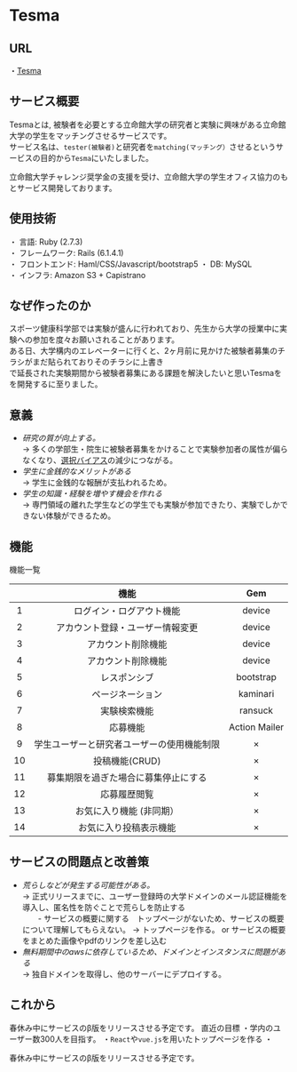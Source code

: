 # Tesma
## URL 
・[Tesma](http:///) 

## サービス概要
Tesmaとは, 被験者を必要とする立命館大学の研究者と実験に興味がある立命館大学の学生をマッチングさせるサービスです。  
サービス名は、`tester(被験者)`と研究者を`matching(マッチング）`させるというサービスの目的から`Tesma`にいたしました。 

立命館大学チャレンジ奨学金の支援を受け、立命館大学の学生オフィス協力のもとサービス開発しております。

## 使用技術  
・ 言語: Ruby (2.7.3)  
・ フレームワーク: Rails (6.1.4.1)  
・ フロントエンド: Haml/CSS/Javascript/bootstrap5
・ DB: MySQL  
・ インフラ: Amazon S3 + Capistrano 

## なぜ作ったのか
   スポーツ健康科学部では実験が盛んに行われており、先生から大学の授業中に実験への参加を度々お願いされることがあります。  
    ある日、大学構内のエレベーターに行くと、2ヶ月前に見かけた被験者募集のチラシがまだ貼られておりそのチラシに上書き  
   で延長された実験期間から被験者募集にある課題を解決したいと思いTesmaをを開発するに至りました。
## 意義

  - *研究の質が向上する。*  
        → 多くの学部生・院生に被験者募集をかけることで実験参加者の属性が偏らなくなり、[選択バイアス](https://jeaweb.jp/glossary/glossary012.html)の減少につながる。
  - *学生に金銭的なメリットがある*    
        → 学生に金銭的な報酬が支払われるため。
  - *学生の知識・経験を増やす機会を作れる*    
        → 専門領域の離れた学生などの学生でも実験が参加できたり、実験でしかできない体験ができるため。
       
 
## 機能
機能一覧

|  | 機能 | Gem |
|:---:|:---:|:---:|
|1|ログイン・ログアウト機能 |device|
|2|アカウント登録・ユーザー情報変更 |device|
|3|アカウント削除機能|device|
|4|アカウント削除機能|device|
|5|レスポンシブ|bootstrap|
|6|ページネーション|kaminari|
|7|実験検索機能|ransuck|
|8|応募機能|Action Mailer|
|9|学生ユーザーと研究者ユーザーの使用機能制限|×|
|10|投稿機能(CRUD)|×|
|11|募集期限を過ぎた場合に募集停止にする|×|
|12|応募履歴閲覧|×|
|13|お気に入り機能 (非同期）|×|
|14|お気に入り投稿表示機能|×|

## サービスの問題点と改善策
 - *荒らしなどが発生する可能性がある。*  
        → 正式リリースまでに、ユーザー登録時の大学ドメインのメール認証機能を導入し、匿名性を防ぐことで荒らしを防止する  
　　- サービスの概要に関する　トップページがないため、サービスの概要について理解してもらえない。
        → トップページを作る。 or サービスの概要をまとめた画像やpdfのリンクを差し込む
 - *無料期間中のawsに依存しているため、ドメインとインスタンスに問題がある*  
        → 独自ドメインを取得し、他のサーバーにデプロイする。
        

## これから

春休み中にサービスのβ版をリリースさせる予定です。 
直近の目標
・学内のユーザー数300人を目指す。
・`React`や`vue.js`を用いたトップページを作る
・

春休み中にサービスのβ版をリリースさせる予定です。  
